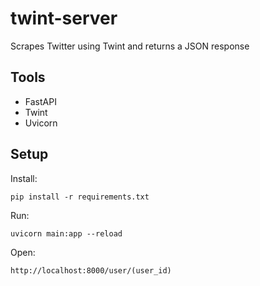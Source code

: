# twint-server
Scrapes Twitter using Twint and returns a JSON response

## Tools
- FastAPI
- Twint
- Uvicorn

## Setup
Install:
```
pip install -r requirements.txt
```

Run:
```
uvicorn main:app --reload
```

Open:
```
http://localhost:8000/user/(user_id)
```